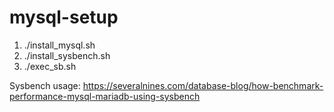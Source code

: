 # mysql-setup

1. ./install_mysql.sh
2. ./install_sysbench.sh
3. ./exec_sb.sh

Sysbench usage: https://severalnines.com/database-blog/how-benchmark-performance-mysql-mariadb-using-sysbench
